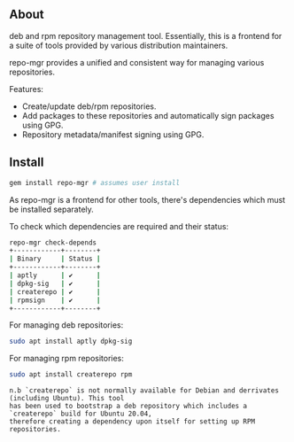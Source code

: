 ## About

deb and rpm repository management tool. Essentially, this is a frontend for a suite of tools provided by various distribution maintainers.

repo-mgr provides a unified and consistent way for managing various repositories.

Features:

 * Create/update deb/rpm repositories.
 * Add packages to these repositories and automatically sign packages using GPG.
 * Repository metadata/manifest signing using GPG.

## Install

```bash
gem install repo-mgr # assumes user install
```

As repo-mgr is a frontend for other tools, there's dependencies which must be installed separately.

To check which dependencies are required and their status:

```bash
repo-mgr check-depends
+------------+--------+
| Binary     | Status |
+------------+--------+
| aptly      | ✔      |
| dpkg-sig   | ✔      |
| createrepo | ✔      |
| rpmsign    | ✔      |
+------------+--------+
```

For managing deb repositories:

```bash
sudo apt install aptly dpkg-sig
```

For managing rpm repositories:

```bash
sudo apt install createrepo rpm
```

    n.b `createrepo` is not normally available for Debian and derrivates (including Ubuntu). This tool
    has been used to bootstrap a deb repository which includes a `createrepo` build for Ubuntu 20.04,
    therefore creating a dependency upon itself for setting up RPM repositories.
